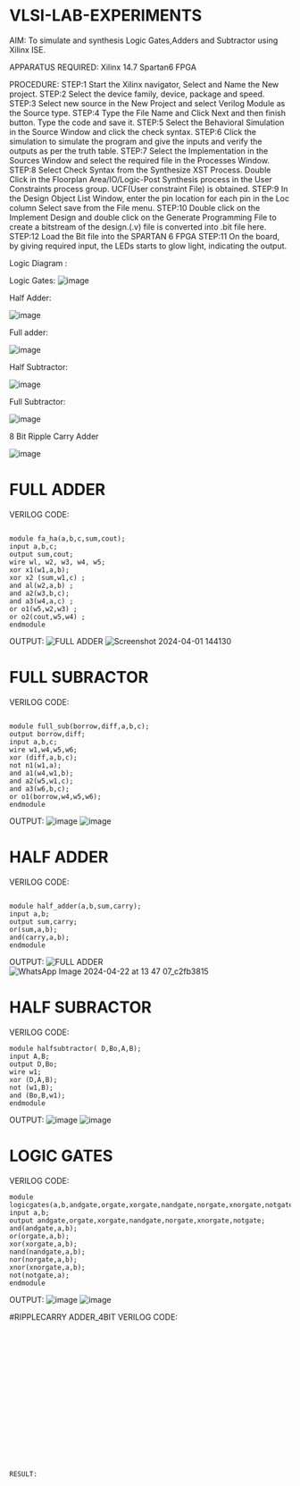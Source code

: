 # VLSI-LAB-EXPERIMENTS
AIM: To simulate and synthesis Logic Gates,Adders and Subtractor using Xilinx ISE.

APPARATUS REQUIRED: Xilinx 14.7 Spartan6 FPGA

PROCEDURE: STEP:1 Start the Xilinx navigator, Select and Name the New project. STEP:2 Select the device family, device, package and speed. STEP:3 Select new source in the New Project and select Verilog Module as the Source type. STEP:4 Type the File Name and Click Next and then finish button. Type the code and save it. STEP:5 Select the Behavioral Simulation in the Source Window and click the check syntax. STEP:6 Click the simulation to simulate the program and give the inputs and verify the outputs as per the truth table. STEP:7 Select the Implementation in the Sources Window and select the required file in the Processes Window. STEP:8 Select Check Syntax from the Synthesize XST Process. Double Click in the Floorplan Area/IO/Logic-Post Synthesis process in the User Constraints process group. UCF(User constraint File) is obtained. STEP:9 In the Design Object List Window, enter the pin location for each pin in the Loc column Select save from the File menu. STEP:10 Double click on the Implement Design and double click on the Generate Programming File to create a bitstream of the design.(.v) file is converted into .bit file here. STEP:12 Load the Bit file into the SPARTAN 6 FPGA STEP:11 On the board, by giving required input, the LEDs starts to glow light, indicating the output.

Logic Diagram :

Logic Gates:
![image](https://github.com/navaneethans/VLSI-LAB-EXPERIMENTS/assets/6987778/ee17970c-3ac9-4603-881b-88e2825f41a4)


Half Adder:

![image](https://github.com/navaneethans/VLSI-LAB-EXPERIMENTS/assets/6987778/0e1ecb96-0c25-4556-832b-aeeedfdfe7b9)


Full adder:

![image](https://github.com/navaneethans/VLSI-LAB-EXPERIMENTS/assets/6987778/9bb3964c-438f-469d-a3de-c1cca6f323fb)


Half Subtractor:

![image](https://github.com/navaneethans/VLSI-LAB-EXPERIMENTS/assets/6987778/731470b7-eb4e-49f8-8bb7-2994052a7184)



Full Subtractor:

![image](https://github.com/navaneethans/VLSI-LAB-EXPERIMENTS/assets/6987778/d66f874b-c1f2-44b3-a035-7149b56430c1)



8 Bit Ripple Carry Adder

![image](https://github.com/navaneethans/VLSI-LAB-EXPERIMENTS/assets/6987778/7385a408-40a5-4203-8050-b72818622d79)


# FULL ADDER
VERILOG CODE:
```

module fa_ha(a,b,c,sum,cout);
input a,b,c;
output sum,cout;
wire wl, w2, w3, w4, w5;
xor x1(w1,a,b);
xor x2 (sum,w1,c) ;
and al(w2,a,b) ;
and a2(w3,b,c);
and a3(w4,a,c) ;
or o1(w5,w2,w3) ;
or o2(cout,w5,w4) ;
endmodule
```
OUTPUT:
![FULL ADDER](https://github.com/Yogalakshmip08/VLSI-LAB-EXP-1/assets/161303457/1675522b-95e1-41db-ba3b-3fe94dd47aa2)
![Screenshot 2024-04-01 144130](https://github.com/Yogalakshmip08/VLSI-LAB-EXP-1/assets/161303457/8ab6f046-fb3f-41df-8531-4277c6a30ad4)


# FULL SUBRACTOR
VERILOG CODE:
```

module full_sub(borrow,diff,a,b,c);
output borrow,diff;
input a,b,c;
wire w1,w4,w5,w6;
xor (diff,a,b,c);
not n1(w1,a);
and a1(w4,w1,b);
and a2(w5,w1,c);
and a3(w6,b,c);
or o1(borrow,w4,w5,w6);
endmodule
```
OUTPUT:
![image](https://github.com/Yogalakshmip08/VLSI-LAB-EXP-1/assets/161303457/e70a180c-7962-434f-9c08-7be7a16b6da0)
![image](https://github.com/Yogalakshmip08/VLSI-LAB-EXP-1/assets/161303457/0632a243-f30a-4367-8a5d-97858d370409)


# HALF ADDER
VERILOG CODE:
```

module half_adder(a,b,sum,carry);
input a,b;
output sum,carry; 
or(sum,a,b);
and(carry,a,b);
endmodule
```
OUTPUT:
![FULL ADDER](https://github.com/Yogalakshmip08/VLSI-LAB-EXP-1/assets/161303457/5e84d015-766b-4b6d-843e-36d676ff36fe)
![WhatsApp Image 2024-04-22 at 13 47 07_c2fb3815](https://github.com/Yogalakshmip08/VLSI-LAB-EXP-1/assets/161303457/e96d2502-df13-410e-83e8-4ebc8507fc5a)


# HALF SUBRACTOR
VERILOG CODE:
```
module halfsubtractor( D,Bo,A,B);
input A,B;
output D,Bo;
wire w1;
xor (D,A,B);
not (w1,B);
and (Bo,B,w1);
endmodule
```
OUTPUT:
![image](https://github.com/Yogalakshmip08/VLSI-LAB-EXP-1/assets/161303457/181982a6-7dbb-4002-b71b-9426bd9e195f)
![image](https://github.com/Yogalakshmip08/VLSI-LAB-EXP-1/assets/161303457/244ae7f8-c171-48de-89d9-72b69c87b8d7)


# LOGIC GATES
VERILOG CODE:
```
module logicgates(a,b,andgate,orgate,xorgate,nandgate,norgate,xnorgate,notgate);
input a,b;
output andgate,orgate,xorgate,nandgate,norgate,xnorgate,notgate;
and(andgate,a,b);
or(orgate,a,b);
xor(xorgate,a,b);
nand(nandgate,a,b);  
nor(norgate,a,b);
xnor(xnorgate,a,b);
not(notgate,a);
endmodule
```
OUTPUT:
![image](https://github.com/Yogalakshmip08/VLSI-LAB-EXP-1/assets/161303457/273cfdb8-2378-42bd-aa09-e6d8b039ae3a)
![image](https://github.com/Yogalakshmip08/VLSI-LAB-EXP-1/assets/161303457/93a8d647-d1d3-47e9-9bcc-b249b1465dc7)


#RIPPLECARRY ADDER_4BIT
VERILOG CODE:
```


















RESULT:


